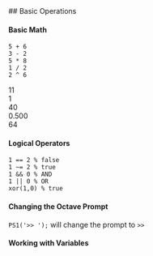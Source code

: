 
<a name="BasicOps"/>
## Basic Operations  

#### Basic Math
```
5 + 6  
3 - 2  
5 * 8
1 / 2    
2 ^ 6  
```  

11  
1  
40  
0.500  
64  

#### Logical Operators
```
1 == 2 % false  
1 ~= 2 % true  
1 && 0 % AND
1 || 0 % OR
xor(1,0) % true
```

#### Changing the Octave Prompt

`PS1('>> ');` will change the prompt to `>>`

#### Working with Variables
